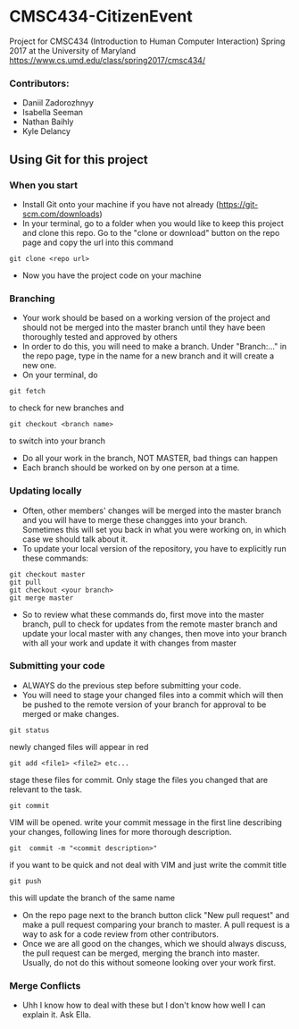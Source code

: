 # CMSC434-CitizenEvent
Project for CMSC434 (Introduction to Human Computer Interaction) Spring 2017 at the University of Maryland
https://www.cs.umd.edu/class/spring2017/cmsc434/

### Contributors:
 * Daniil Zadorozhnyy
 * Isabella Seeman
 * Nathan Baihly
 * Kyle Delancy
 
## Using Git for this project
### When you start
* Install Git onto your machine if you have not already (https://git-scm.com/downloads)
* In your terminal, go to a folder when you would like to keep this project and clone this repo. Go to the "clone or download" button on the repo page and copy the url into this command
```
git clone <repo url>
```
* Now you have the project code on your machine
### Branching
* Your work should be based on a working version of the project and should not be merged into the master branch until they have been thoroughly tested and approved by others
* In order to do this, you will need to make a branch. Under "Branch:..." in the repo page, type in the name for a new branch and it will create a new one.
* On your terminal, do 
```
git fetch
```
to check for new branches and
```
git checkout <branch name>
```
to switch into your branch
* Do all  your work in the branch, NOT MASTER, bad things can happen
* Each branch should be worked on by one person at a time.
### Updating locally
* Often, other members' changes will be merged into the master branch and you will have to merge these changges into your branch. Sometimes this will set you back in what you were working on, in which case we should talk about it.
* To update your local version of the repository, you have to explicitly run these commands:
```
git checkout master
git pull
git checkout <your branch>
git merge master
```
* So to review what these commands do, first move into the master branch, pull to check for updates from the remote master branch and update your local master with any changes, then move into your branch with all your work and update it with changes from master
### Submitting your code
* ALWAYS do the previous step before submitting your code.
* You will need to stage your changed files into a commit which will then be pushed to the remote version of your branch for approval  to be merged or make changes.
```
git status
```
newly changed files will appear in red
```
git add <file1> <file2> etc...
```
stage these files for commit. Only stage the files you changed that are relevant to the task.
```
git commit
```
VIM will be opened. write your commit message in the first line describing your changes, following lines for more thorough description.
```
git  commit -m "<commit description>"
```
if you want to be quick and not deal with VIM and just write the commit title
```
git push
```
this will update the branch of the same name
* On the repo page next to the branch button click "New pull request" and make a pull request comparing your branch to master. A pull request is a way to ask for a code review from other contributors.
* Once we are all good on the changes, which we should always discuss, the pull request can be merged, merging the branch into master. Usually, do not do this without someone looking over your work first.
### Merge Conflicts
* Uhh I know how to deal with these but I don't know how well I can explain it. Ask Ella.

